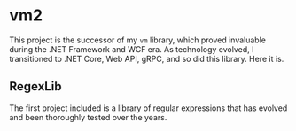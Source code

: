 # vm2

This project is the successor of my `vm` library, which proved invaluable during the .NET Framework and WCF era. As technology
evolved, I transitioned to .NET Core, Web API, gRPC, and so did this library. Here it is.

## RegexLib

The first project included is a library of regular expressions that has evolved and been thoroughly tested over the years.
